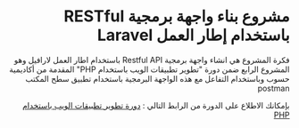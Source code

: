 <div dir="rtl">
  <h1>
مشروع بناء واجهة برمجية 
RESTful 
باستخدام إطار العمل 
Laravel
  </h1>
  <p>
  فكرة المشروع هي انشاء واجهة برمجية 
  Restful API
  باستخدام اطار العمل لارافيل  
  وهو المشروع الرابع ضمن  
  دورة "تطوير تطبيقات الويب باستخدام
  PHP"
المقدمة من أكاديمية حسوب
وباستخدام التفاعل مع هذه الواجهة البرمجية باستخدام تطبيق سطح المكتب 
postman
  </p>
</div>

<div dir="rtl">
بإمكانك الاطلاع على الدورة من الرابط التالي :
<a href="https://academy.hsoub.com/learn/php-web-application-development/">دورة تطوير تطبيقات الويب باستخدام  PHP</a>
</div>
